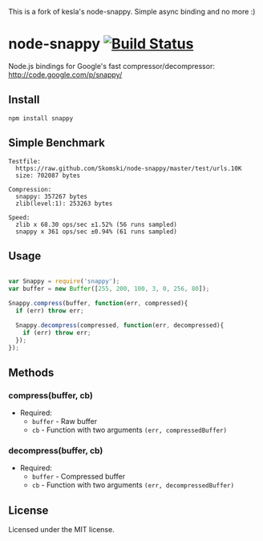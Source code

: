 This is a fork of kesla's node-snappy. Simple async binding and no more :)

# node-snappy [![Build Status](https://secure.travis-ci.org/Skomski/node-snappy.png?branch=master)](http://travis-ci.org/Skomski/node-snappy)

Node.js bindings for Google's fast compressor/decompressor: <http://code.google.com/p/snappy/>

## Install

```
npm install snappy
```

## Simple Benchmark

```
Testfile:
  https://raw.github.com/Skomski/node-snappy/master/test/urls.10K
  size: 702087 bytes

Compression:
  snappy: 357267 bytes
  zlib(level:1): 253263 bytes

Speed:
  zlib x 68.30 ops/sec ±1.52% (56 runs sampled)
  snappy x 361 ops/sec ±0.94% (61 runs sampled)
```

## Usage

```javascript

var Snappy = require('snappy');
var buffer = new Buffer([255, 200, 100, 3, 0, 256, 80]);

Snappy.compress(buffer, function(err, compressed){
  if (err) throw err;

  Snappy.decompress(compressed, function(err, decompressed){
    if (err) throw err;
  });
});
```

## Methods

### compress(buffer, cb)
  * Required:
    * `buffer` - Raw buffer
    * `cb` - Function with two arguments `(err, compressedBuffer)`

### decompress(buffer, cb)
  * Required:
    * `buffer` - Compressed buffer
    * `cb` - Function with two arguments `(err, decompressedBuffer)`

## License

Licensed under the MIT license.
